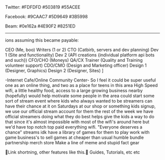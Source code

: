 Twitter:
#FDFDFD
#503819
#55ACEE

Facebook:
#9CAAC7
#5D9649
#3B5998

Beam:
#0e162a
#4E90F2
#8251ED

---

ions assuming this became payable:

CEO (Me, boo)
Writers (1 or 2)
CTO (Catbirb, servers and dev planning)
Dev 1 (Site and functionality)
Dev 2 (API creations {individual platform api bots and such})
CFO/CHO (Moneys)
QA/CX Trainer (Quality and Training volunteer support)
CDO/CMO (Design and Marketing officer)
Design 1 (Designer, Graphics)
Design 2 (Designer, Sites) ]

-Internet Cafe/Online Community Center-
So I feel it could be super useful
one as an online thing, and two as a place for teens in this area
High Speed wifi, a little healthy food, access to a large growing business nearby (hopefully)
would help motivate some people in the area
could start some sort of stream event where kids who always wanted to be streamers can have their chance at it on Saturdays at our shop or something
kids signup, we use our official stream account for them
the rest of the week we have official streamers doing what they do best
helps give the kids a way to do that since it's almost impossible with most of the wifi's around here
but we'd have top notch top paid everything wifi.
"Everyone deserves a chance" streams
idk
have a library of games for them to play
work with game business's to sell games at cheaper than usual
humble bundle partnership
merch store
Make a line of meme and stupid fact gear

Link shortning, other features like this.
Guides, Tutorials, etc etc
